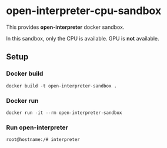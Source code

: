 # open-interpreter-cpu-sandbox
This provides **open-interpreter** docker sandbox.

In this sandbox, only the CPU is available. GPU is **not** available.
## Setup
### Docker build
```shell
docker build -t open-interpreter-sandbox .
```

### Docker run
```shell
docker run -it --rm open-interpreter-sandbox
```

### Run open-interpreter
```shell
root@hostname:/# interpreter
```
